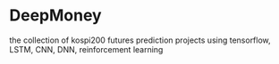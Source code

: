 # DeepMoney
the collection of kospi200 futures prediction projects using tensorflow, LSTM, CNN, DNN, reinforcement learning
